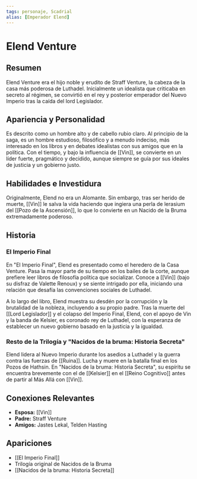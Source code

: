 ```yaml
---
tags: personaje, Scadrial
alias: [Emperador Elend]
---
```


# Elend Venture

## Resumen
Elend Venture era el hijo noble y erudito de Straff Venture, la cabeza de la casa más poderosa de Luthadel. Inicialmente un idealista que criticaba en secreto al régimen, se convirtió en el rey y posterior emperador del Nuevo Imperio tras la caída del lord Legislador.

## Apariencia y Personalidad
Es descrito como un hombre alto y de cabello rubio claro. Al principio de la saga, es un hombre estudioso, filosófico y a menudo indeciso, más interesado en los libros y en debates idealistas con sus amigos que en la política. Con el tiempo, y bajo la influencia de [[Vin]], se convierte en un líder fuerte, pragmático y decidido, aunque siempre se guía por sus ideales de justicia y un gobierno justo.

## Habilidades e Investidura
Originalmente, Elend no era un Alomante. Sin embargo, tras ser herido de muerte, [[Vin]] le salva la vida haciendo que ingiera una perla de lerasium del [[Pozo de la Ascensión]], lo que lo convierte en un Nacido de la Bruma extremadamente poderoso.

## Historia

### El Imperio Final
En "El Imperio Final", Elend es presentado como el heredero de la Casa Venture. Pasa la mayor parte de su tiempo en los bailes de la corte, aunque prefiere leer libros de filosofía política que socializar. Conoce a [[Vin]] (bajo su disfraz de Valette Renoux) y se siente intrigado por ella, iniciando una relación que desafía las convenciones sociales de Luthadel.

A lo largo del libro, Elend muestra su desdén por la corrupción y la brutalidad de la nobleza, incluyendo a su propio padre. Tras la muerte del [[Lord Legislador]] y el colapso del Imperio Final, Elend, con el apoyo de Vin y la banda de Kelsier, es coronado rey de Luthadel, con la esperanza de establecer un nuevo gobierno basado en la justicia y la igualdad.

### Resto de la Trilogía y "Nacidos de la bruma: Historia Secreta"
Elend lidera al Nuevo Imperio durante los asedios a Luthadel y la guerra contra las fuerzas de [[Ruina]]. Lucha y muere en la batalla final en los Pozos de Hathsin. En "Nacidos de la bruma: Historia Secreta", su espíritu se encuentra brevemente con el de [[Kelsier]] en el [[Reino Cognitivo]] antes de partir al Más Allá con [[Vin]].

## Conexiones Relevantes
* **Esposa:** [[Vin]]
* **Padre:** Straff Venture
* **Amigos:** Jastes Lekal, Telden Hasting

## Apariciones
* [[El Imperio Final]]
* Trilogía original de Nacidos de la Bruma
* [[Nacidos de la bruma: Historia Secreta]]

